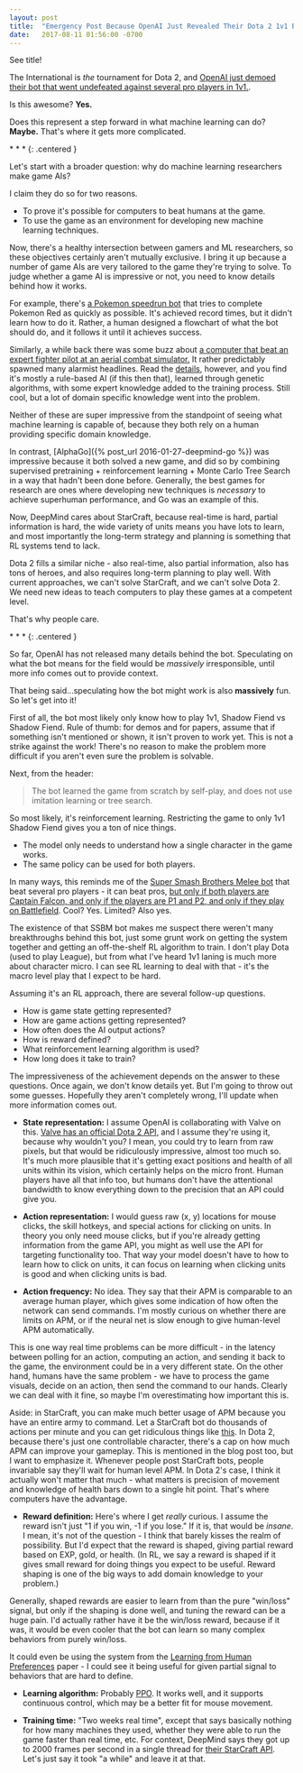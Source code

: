 ```yaml
---
layout: post
title:  "Emergency Post Because OpenAI Just Revealed Their Dota 2 1v1 Bot And I Have Opinions"
date:   2017-08-11 01:56:00 -0700
---
```


See title!

The International is *the* tournament for Dota 2, and
[OpenAI just demoed
their bot that went undefeated against several pro players in 1v1.](https://blog.openai.com/dota-2/).

Is this awesome? **Yes.**

Does this represent a step forward in what machine learning can do?
**Maybe.** That's where it gets more complicated.

\* \* \*
{: .centered }

Let's start with a broader question: why do machine learning researchers
make game AIs?

I claim they do so for two reasons.

* To prove it's possible for computers to beat humans at the game.
* To use the game as an environment for developing new machine learning
techniques.

Now, there's a healthy intersection between gamers and ML researchers, so
these objectives certainly aren't mutually exclusive.
I bring it up because a number of game AIs are very tailored to the game
they're trying to solve. To judge whether a game AI is impressive or not,
you need to know details behind how it works.

For example, there's [a Pokemon speedrun bot](https://github.com/jonese1234/PokeBotBad)
that tries to complete Pokemon Red as quickly as possible. It's achieved
record times, but it didn't learn how to do it. Rather, a human designed a
flowchart of what the bot should do, and it follows it until it achieves
success.

Similarly, a while back there was some buzz about
[a computer that beat an expert fighter pilot at an aerial combat simulator.](http://magazine.uc.edu/editors_picks/recent_features/alpha.html)
It rather predictably spawned many alarmist headlines.
Read the [details](https://www.omicsgroup.org/journals/genetic-fuzzy-based-artificial-intelligence-for-unmanned-combat-aerialvehicle-control-in-simulated-air-combat-missions-2167-0374-1000144.pdf),
however, and you find it's mostly a rule-based AI (if this then that),
learned through genetic algorithms, with some expert knowledge added to the
training process. Still cool, but a lot of domain specific knowledge went
into the problem.

Neither of these are super impressive from the standpoint of seeing what
machine learning is capable of, because they both rely on a human
providing specific domain knowledge.

In contrast, [AlphaGo]({% post_url 2016-01-27-deepmind-go %}) was impressive because it both solved a new game,
and did so by combining supervised pretraining + reinforcement
learning + Monte Carlo Tree Search in a way that hadn't been done before.
Generally, the best games for research are ones where developing new
techniques is *necessary* to achieve superhuman performance, and Go was
an example of this.

Now, DeepMind cares about StarCraft, because real-time is hard, partial
information is hard, the wide variety of units means you have lots to learn,
and most importantly the long-term strategy and planning is something that
RL systems tend to lack.

Dota 2 fills a similar niche - also real-time, also partial information,
also has tons of heroes, and also requires long-term planning to play well.
With current approaches, we can't solve StarCraft, and we can't solve Dota 2.
We need new ideas to teach computers to play these games at a competent
level.

That's why people care.

\* \* \*
{: .centered }

So far, OpenAI has not released many details behind the bot.
Speculating on what the bot means for the field would be *massively*
irresponsible, until more info comes out to provide context.

That being said...speculating how the bot might work is also **massively**
fun. So let's get into it!

First of all, the bot most likely only know how to play 1v1, Shadow Fiend
vs Shadow Fiend. Rule of thumb: for demos and for papers, assume that if something
isn't mentioned or shown, it isn't proven to work yet.
This is not a strike against the work! There's no reason to make the problem
more difficult if you aren't even sure the problem is solvable.

Next, from the header:

> The bot learned the game from scratch by self-play, and does not use imitation learning or tree search.

So most likely, it's reinforcement learning. Restricting the game
to only 1v1 Shadow Fiend gives you a ton of nice things.

* The model only needs to understand how a single character in the game works.
* The same policy can be used for both players.

In many ways, this reminds me of the [Super Smash Brothers Melee bot](https://github.com/vladfi1/phillip)
that beat several pro players - it can beat pros, [but only if both players
are Captain Falcon, and only if the players are P1 and P2, and only if they
play on Battlefield](https://www.youtube.com/watch?v=dXJUlqBsZtE). Cool? Yes. Limited? Also yes.

The existence of that SSBM bot makes me suspect there weren't many breakthroughs behind
this bot, just some grunt work on getting the system together and getting
an off-the-shelf RL algorithm to train. I don't play Dota (used to play
League), but from what I've heard 1v1 laning is much more about character
micro. I can see RL learning to deal with that - it's the macro level play
that I expect to be hard.

Assuming it's an RL approach, there are several follow-up questions.

* How is game state getting represented?
* How are game actions getting represented?
* How often does the AI output actions?
* How is reward defined?
* What reinforcement learning algorithm is used?
* How long does it take to train?

The impressiveness of the achievement depends on the answer to these
questions. Once again, we don't know details yet. But I'm going
to throw out some guesses. Hopefully they aren't completely wrong, I'll update
when more information comes out.

* **State representation:** I assume OpenAI is collaborating with Valve
on this. [Valve has an official Dota 2 API](https://developer.valvesoftware.com/wiki/Dota_2_Workshop_Tools/Scripting/API),
and I assume they're using it, because why wouldn't you? I mean, you could
try to learn from raw pixels, but that would be ridiculously impressive,
almost too much so. It's much more plausible that it's getting exact positions
and health of all units within its vision, which certainly helps on the micro
front. Human players have all that info too, but humans don't have the attentional
bandwidth to know everything down to the precision that an API could give you.

* **Action representation:** I would guess raw (x, y) locations for mouse clicks,
the skill hotkeys, and special actions for clicking on units. In theory
you only need mouse clicks, but if you're already getting information from
the game API, you might as well use the API for targeting functionality too.
That way your model doesn't have to how to learn how to click on units, it
can focus on learning when clicking units is good and when clicking units is bad.

* **Action frequency:** No idea. They say that their APM is
comparable to an average human player, which gives some indication of how often
the network can send commands. I'm mostly curious on whether there are limits on
APM, or if the neural net is slow enough to give human-level APM automatically.

This is one way real time problems can be more difficult - in the latency
between polling for an action, computing an action, and sending it back to the
game, the environment could be in a very different state. On the other hand,
humans have the same problem - we have to process the game visuals, decide
on an action, then send the command to our hands. Clearly we can deal with it
fine, so maybe I'm overestimating how important this is.

Aside: in StarCraft, you can make much better usage of APM because you have
an entire army to command. Let a StarCraft bot do thousands of actions per minute
and you can get ridiculous things like [this](https://www.youtube.com/watch?v=0BS8Mbqbnmk).
In Dota 2, because there's just one controllable character, there's a cap on
how much APM can improve your gameplay. This is mentioned in the blog post too,
but I want to emphasize it. Whenever people post StarCraft bots, people
invariable say they'll wait for human level APM. In Dota 2's case, I think
it actually won't matter that much - what matters is precision of movement
and knowledge of health bars down to a single hit point. That's where
computers have the advantage.

* **Reward definition:** Here's where I get *really* curious. I assume the reward
isn't just "1 if you win, -1 if you lose." If it is, that would be *insane*.
I mean, it's not of the question - I think that barely kisses the realm of
possibility. But I'd expect that the reward is shaped, giving partial reward
based on EXP, gold, or health. (In RL, we say a reward is shaped if it gives
small reward for doing things you expect to be useful. Reward shaping is one
of the big ways to add domain knowledge to your problem.)

Generally, shaped rewards are easier to learn from than the pure "win/loss"
signal, but only if the shaping is done well, and tuning the reward
can be a huge pain. I'd actually rather have it be the win/loss reward, because
if it was, it would be even cooler that the bot can learn so many complex
behaviors from purely win/loss.

It could even be using the system from the [Learning from Human Preferences](https://blog.openai.com/deep-reinforcement-learning-from-human-preferences/)
paper - I could see it being useful for given partial signal to behaviors
that are hard to define.

* **Learning algorithm:** Probably [PPO](https://blog.openai.com/openai-baselines-ppo/).
It works well, and it supports continuous control, which may be a better fit
for mouse movement.

* **Training time:** "Two weeks real time", except that says basically
nothing for how many machines they used, whether they were able to run the
game faster than real time, etc. For context, DeepMind says they got up
to 2000 frames per second in a single thread for [their StarCraft API](https://deepmind.com/blog/deepmind-and-blizzard-open-starcraft-ii-ai-research-environment/).
Let's just say it took "a while" and leave it at that.
